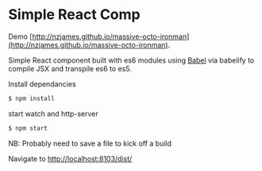 # Simple React Comp

Demo [http://nzjames.github.io/massive-octo-ironman](http://nzjames.github.io/massive-octo-ironman).

Simple React component built with es6 modules using [Babel](https://babeljs.io/) via babelify to compile JSX and transpile es6 to es5.


Install dependancies
```bash
$ npm install
```

start watch and http-server
```bash
$ npm start
```

NB: Probably need to save a file to kick off a build

Navigate to [http://localhost:8103/dist/](http://localhost:8103/dist/)
